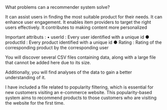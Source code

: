 What problems can a recommender system solve?

It can assist users in finding the most suitable product for their needs.
It can enhance user engagement.
It enables item providers to target the right users effectively. 
It contributes to making content more personalized


Important attributs :
•	userId : Every user identified with a unique id
● productId : Every product identified with a unique id
● Rating : Rating of the corresponding product by the corresponding user


You will discover several CSV files containing data, along with a large file that cannot be added here due to its size.

Additionally, you will find analyses of the data to gain a better understanding of it.

 I have included a file related to popularity filtering, which is essential for
new customers visiting an e-commerce website. This popularity-based system aims to recommend products
to those customers who are visiting the website for the first time.
